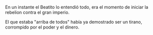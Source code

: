 En un instante el Beatito lo entendió todo, era el momento de iniciar la rebelion contra el gran imperio.

El que estaba "arriba de todos" había ya demostrado ser un tirano, corrompido por el poder y el dinero.